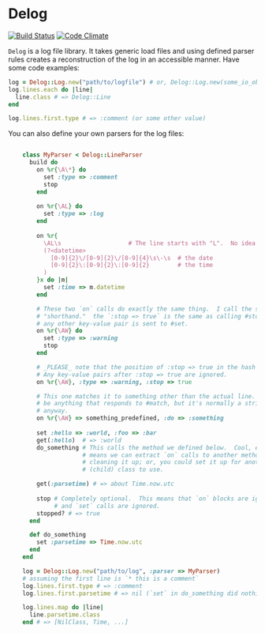 # Delog 

[![Build Status](https://travis-ci.org/redjazz96/delog.png?branch=master)](https://travis-ci.org/redjazz96/delog) [![Code Climate](https://codeclimate.com/github/redjazz96/delog.png)](https://codeclimate.com/github/redjazz96/delog)

`Delog` is a log file library.  It takes generic load files and using defined parser rules creates a reconstruction of the log in an accessible manner.  Have some code examples:

```Ruby
log = Delog::Log.new("path/to/logfile") # or, Delog::Log.new(some_io_object)
log.lines.each do |line|
  line.class # => Delog::Line
end

log.lines.first.type # => :comment (or some other value)
```

You can also define your own parsers for the log files:

```Ruby

    class MyParser < Delog::LineParser
      build do
        on %r{\A\*} do
          set :type => :comment
          stop
        end
        
        on %r{\AL} do
          set :type => :log
        end
        
        on %r{
          \AL\s                   # The line starts with "L".  No idea why.
          (?<datetime>
            [0-9]{2}\/[0-9]{2}\/[0-9]{4}\s\-\s  # the date
            [0-9]{2}\:[0-9]{2}\:[0-9]{2}        # the time
          )
        }x do |m|
          set :time => m.datetime
        end

        # These two `on` calls do exactly the same thing.  I call the second one
        # "shorthand."  the `:stop => true` is the same as calling #stop, while
        # any other key-value pair is sent to #set.
        on %r{\AW} do
          set :type => :warning
          stop
        end

        # _PLEASE_ note that the position of :stop => true in the hash matters.
        # Any key-value pairs after :stop => true are ignored.
        on %r{\AW}, :type => :warning, :stop => true

        # This one matches it to something other than the actual line.  This can
        # be anything that responds to #match, but it's normally a string 
        # anyway.
        on %r{\AW} => something_predefined, :do => :something
        
        set :hello => :world, :foo => :bar
        get(:hello)  # => :world
        do_something # This calls the method we defined below.  Cool, eh?  This
                     # means we can extract `on` calls to another method,
                     # cleaning it up; or, you could set it up for another 
                     # (child) class to use.

        get(:parsetime) # => about Time.now.utc
        
        stop # Completely optional.  This means that `on` blocks are ignored,
             # and `set` calls are ignored.
        stopped? # => true
      end

      def do_something
        set :parsetime => Time.now.utc
      end
    end

    log = Delog::Log.new("path/to/log", :parser => MyParser)
    # assuming the first line is `* this is a comment`
    log.lines.first.type # => :comment
    log.lines.first.parsetime # => nil (`set` in do_something did nothing!)

    log.lines.map do |line|
      line.parsetime.class
    end # => [NilClass, Time, ...]

```